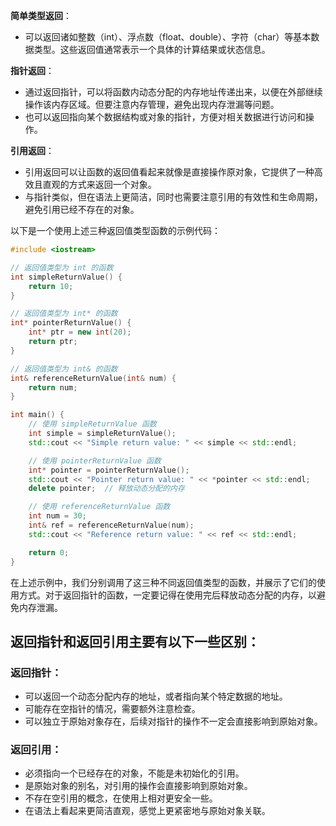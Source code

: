 
**简单类型返回**：
- 可以返回诸如整数（int）、浮点数（float、double）、字符（char）等基本数据类型。这些返回值通常表示一个具体的计算结果或状态信息。

**指针返回**：
- 通过返回指针，可以将函数内动态分配的内存地址传递出来，以便在外部继续操作该内存区域。但要注意内存管理，避免出现内存泄漏等问题。
- 也可以返回指向某个数据结构或对象的指针，方便对相关数据进行访问和操作。

**引用返回**：
- 引用返回可以让函数的返回值看起来就像是直接操作原对象，它提供了一种高效且直观的方式来返回一个对象。
- 与指针类似，但在语法上更简洁，同时也需要注意引用的有效性和生命周期，避免引用已经不存在的对象。

以下是一个使用上述三种返回值类型函数的示例代码：

```cpp
#include <iostream>

// 返回值类型为 int 的函数
int simpleReturnValue() {
    return 10;
}

// 返回值类型为 int* 的函数
int* pointerReturnValue() {
    int* ptr = new int(20);
    return ptr;
}

// 返回值类型为 int& 的函数
int& referenceReturnValue(int& num) {
    return num;
}

int main() {
    // 使用 simpleReturnValue 函数
    int simple = simpleReturnValue();
    std::cout << "Simple return value: " << simple << std::endl;

    // 使用 pointerReturnValue 函数
    int* pointer = pointerReturnValue();
    std::cout << "Pointer return value: " << *pointer << std::endl;
    delete pointer;  // 释放动态分配的内存

    // 使用 referenceReturnValue 函数
    int num = 30;
    int& ref = referenceReturnValue(num);
    std::cout << "Reference return value: " << ref << std::endl;

    return 0;
}
```

在上述示例中，我们分别调用了这三种不同返回值类型的函数，并展示了它们的使用方式。对于返回指针的函数，一定要记得在使用完后释放动态分配的内存，以避免内存泄漏。


## 返回指针和返回引用主要有以下一些区别：
### 返回指针：
- 可以返回一个动态分配内存的地址，或者指向某个特定数据的地址。
- 可能存在空指针的情况，需要额外注意检查。
- 可以独立于原始对象存在，后续对指针的操作不一定会直接影响到原始对象。
### 返回引用：
- 必须指向一个已经存在的对象，不能是未初始化的引用。
- 是原始对象的别名，对引用的操作会直接影响到原始对象。
- 不存在空引用的概念，在使用上相对更安全一些。
- 在语法上看起来更简洁直观，感觉上更紧密地与原始对象关联。

